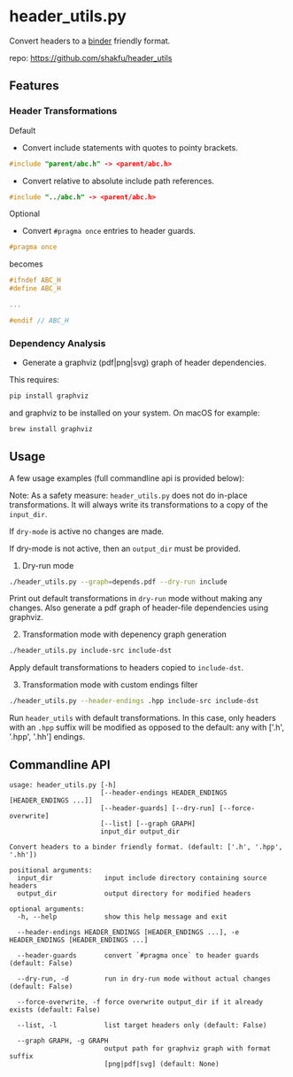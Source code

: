# header_utils.py

Convert headers to a [binder](https://github.com/RosettaCommons/binder>) friendly format.

repo: <https://github.com/shakfu/header_utils>

## Features

### Header Transformations

Default

- Convert include statements with quotes to pointy brackets.

```c++
#include "parent/abc.h" -> <parent/abc.h>
```

- Convert relative to absolute include path references.

```c++
#include "../abc.h" -> <parent/abc.h>
```

Optional

- Convert `#pragma once` entries to header guards.

```c++
#pragma once
```

becomes

```c++
#ifndef ABC_H
#define ABC_H

...

#endif // ABC_H

```

### Dependency Analysis

- Generate a graphviz (pdf|png|svg) graph of header dependencies.

This requires:

```bash
pip install graphviz
```

and graphviz to be installed on your system. On macOS for example:

```bash
brew install graphviz
```

## Usage

A few usage examples (full commandline api is provided below):

Note: As a safety measure: `header_utils.py` does not do in-place transformations.
It will always write its transformations to a copy of the `input_dir`.  

If `dry-mode` is active no changes are made. 

If dry-mode is not active, then an `output_dir` must be provided.


1. Dry-run mode

  ```bash
  ./header_utils.py --graph=depends.pdf --dry-run include
  ```

  Print out default transformations in `dry-run` mode without making any changes.
  Also generate a pdf graph of header-file dependencies using graphviz.

2. Transformation mode with depenency graph generation

  ```bash
  ./header_utils.py include-src include-dst
  ```

  Apply default transformations to headers copied to `include-dst`.

3. Transformation mode with custom endings filter

  ```bash
  ./header_utils.py --header-endings .hpp include-src include-dst
  ```

  Run `header_utils` with default transformations. In this case, only headers with an `.hpp` suffix will be modified as opposed to the default: any with ['.h', '.hpp', '.hh'] endings.


## Commandline API

```text
usage: header_utils.py [-h]
                       [--header-endings HEADER_ENDINGS [HEADER_ENDINGS ...]]
                       [--header-guards] [--dry-run] [--force-overwrite]
                       [--list] [--graph GRAPH]
                       input_dir output_dir

Convert headers to a binder friendly format. (default: ['.h', '.hpp', '.hh'])

positional arguments:
  input_dir             input include directory containing source headers
  output_dir            output directory for modified headers

optional arguments:
  -h, --help            show this help message and exit

  --header-endings HEADER_ENDINGS [HEADER_ENDINGS ...], -e HEADER_ENDINGS [HEADER_ENDINGS ...]
  
  --header-guards       convert `#pragma once` to header guards (default: False)
  
  --dry-run, -d         run in dry-run mode without actual changes (default: False)

  --force-overwrite, -f force overwrite output_dir if it already exists (default: False)
  
  --list, -l            list target headers only (default: False)
  
  --graph GRAPH, -g GRAPH
                        output path for graphviz graph with format suffix
                        [png|pdf|svg] (default: None)
```
